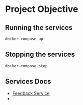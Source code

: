 # Project Objective

## Running the services
```bash
docker-compose up
```

## Stopping the services
```bash
docker-compose stop
```

## Services Docs
- [Feedback Service](feedback_service/README.md)
- 